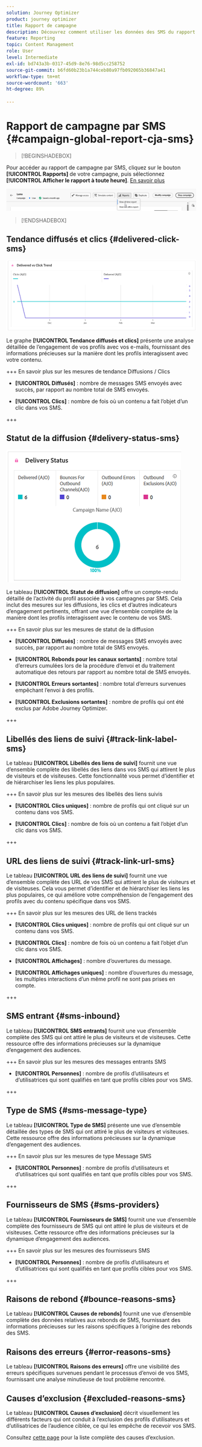 ```yaml
---
solution: Journey Optimizer
product: journey optimizer
title: Rapport de campagne
description: Découvrez comment utiliser les données des SMS du rapport de campagne.
feature: Reporting
topic: Content Management
role: User
level: Intermediate
exl-id: bd743a3b-0317-45d9-8e76-98d5cc258752
source-git-commit: b6fd60b23b1a744ceb80a97fb092065b36847a41
workflow-type: tm+mt
source-wordcount: '663'
ht-degree: 89%

---
```


# Rapport de campagne par SMS {#campaign-global-report-cja-sms}

>[!BEGINSHADEBOX]

Pour accéder au rapport de campagne par SMS, cliquez sur le bouton **[!UICONTROL Rapports]** de votre campagne, puis sélectionnez **[!UICONTROL Afficher le rapport à toute heure]**. [En savoir plus](report-gs-cja.md)

![](assets/report-access.png)

>[!ENDSHADEBOX]

## Tendance diffusés et clics {#delivered-click-sms}

![](assets/cja-campaign-sms-delivered.png)

Le graphe **[!UICONTROL Tendance diffusés et clics]** présente une analyse détaillée de l’engagement de vos profils avec vos e-mails, fournissant des informations précieuses sur la manière dont les profils interagissent avec votre contenu.

+++ En savoir plus sur les mesures de tendance Diffusions / Clics

* **[!UICONTROL Diffusés]** : nombre de messages SMS envoyés avec succès, par rapport au nombre total de SMS envoyés.

* **[!UICONTROL Clics]** : nombre de fois où un contenu a fait l’objet d’un clic dans vos SMS.

+++

## Statut de la diffusion {#delivery-status-sms}

![](assets/cja-campaign-sms-status.png)

Le tableau **[!UICONTROL Statut de diffusion]** offre un compte-rendu détaillé de l’activité du profil associée à vos campagnes par SMS. Cela inclut des mesures sur les diffusions, les clics et d’autres indicateurs d’engagement pertinents, offrant une vue d’ensemble complète de la manière dont les profils interagissent avec le contenu de vos SMS.

+++ En savoir plus sur les mesures de statut de la diffusion

* **[!UICONTROL Diffusés]** : nombre de messages SMS envoyés avec succès, par rapport au nombre total de SMS envoyés.

* **[!UICONTROL Rebonds pour les canaux sortants]** : nombre total d’erreurs cumulées lors de la procédure d’envoi et du traitement automatique des retours par rapport au nombre total de SMS envoyés.

* **[!UICONTROL Erreurs sortantes]** : nombre total d’erreurs survenues empêchant l’envoi à des profils.

* **[!UICONTROL Exclusions sortantes]** : nombre de profils qui ont été exclus par Adobe Journey Optimizer.

+++

## Libellés des liens de suivi {#track-link-label-sms}

Le tableau **[!UICONTROL Libellés des liens de suivi]** fournit une vue d’ensemble complète des libellés des liens dans vos SMS qui attirent le plus de visiteurs et de visiteuses. Cette fonctionnalité vous permet d’identifier et de hiérarchiser les liens les plus populaires.

+++ En savoir plus sur les mesures des libellés des liens suivis

* **[!UICONTROL Clics uniques]** : nombre de profils qui ont cliqué sur un contenu dans vos SMS.

* **[!UICONTROL Clics]** : nombre de fois où un contenu a fait l’objet d’un clic dans vos SMS.

+++

## URL des liens de suivi {#track-link-url-sms}

Le tableau **[!UICONTROL URL des liens de suivi]** fournit une vue d’ensemble complète des URL de vos SMS qui attirent le plus de visiteurs et de visiteuses. Cela vous permet d’identifier et de hiérarchiser les liens les plus populaires, ce qui améliore votre compréhension de l’engagement des profils avec du contenu spécifique dans vos SMS.

+++ En savoir plus sur les mesures des URL de liens trackés

* **[!UICONTROL Clics uniques]** : nombre de profils qui ont cliqué sur un contenu dans vos SMS.

* **[!UICONTROL Clics]** : nombre de fois où un contenu a fait l’objet d’un clic dans vos SMS.

* **[!UICONTROL Affichages]** : nombre d’ouvertures du message.

* **[!UICONTROL Affichages uniques]** : nombre dʼouvertures du message, les multiples interactions dʼun même profil ne sont pas prises en compte.

+++

## SMS entrant {#sms-inbound}

Le tableau **[!UICONTROL SMS entrants]** fournit une vue d’ensemble complète des SMS qui ont attiré le plus de visiteurs et de visiteuses. Cette ressource offre des informations précieuses sur la dynamique d’engagement des audiences.

+++ En savoir plus sur les mesures des messages entrants SMS

* **[!UICONTROL Personnes]** : nombre de profils d’utilisateurs et d’utilisatrices qui sont qualifiés en tant que profils cibles pour vos SMS.

+++

## Type de SMS {#sms-message-type}

Le tableau **[!UICONTROL Type de SMS]** présente une vue d’ensemble détaillée des types de SMS qui ont attiré le plus de visiteurs et visiteuses. Cette ressource offre des informations précieuses sur la dynamique d’engagement des audiences.

+++ En savoir plus sur les mesures de type Message SMS

* **[!UICONTROL Personnes]** : nombre de profils d’utilisateurs et d’utilisatrices qui sont qualifiés en tant que profils cibles pour vos SMS.

+++

## Fournisseurs de SMS {#sms-providers}

Le tableau **[!UICONTROL Fournisseurs de SMS]** fournit une vue d’ensemble complète des fournisseurs de SMS qui ont attiré le plus de visiteurs et de visiteuses. Cette ressource offre des informations précieuses sur la dynamique d’engagement des audiences.

+++ En savoir plus sur les mesures des fournisseurs SMS

* **[!UICONTROL Personnes]** : nombre de profils d’utilisateurs et d’utilisatrices qui sont qualifiés en tant que profils cibles pour vos SMS.

+++

## Raisons de rebond {#bounce-reasons-sms}

Le tableau **[!UICONTROL Causes de rebonds]** fournit une vue d’ensemble complète des données relatives aux rebonds de SMS, fournissant des informations précieuses sur les raisons spécifiques à l’origine des rebonds des SMS.

## Raisons des erreurs {#error-reasons-sms}

Le tableau **[!UICONTROL Raisons des erreurs]** offre une visibilité des erreurs spécifiques survenues pendant le processus d’envoi de vos SMS, fournissant une analyse minutieuse de tout problème rencontré.

## Causes d’exclusion {#excluded-reasons-sms}

Le tableau **[!UICONTROL Causes d’exclusion]** décrit visuellement les différents facteurs qui ont conduit à l’exclusion des profils d’utilisateurs et d’utilisatrices de l’audience ciblée, ce qui les empêche de recevoir vos SMS.

Consultez [cette page](exclusion-list.md) pour la liste complète des causes d’exclusion.
